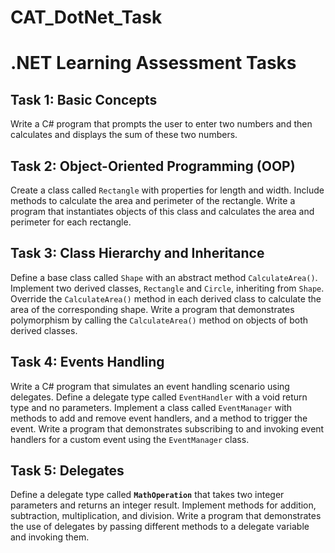 # CAT_DotNet_Task
 
# .NET Learning Assessment Tasks

## Task 1: Basic Concepts

Write a C# program that prompts the user to enter two numbers and then calculates and displays the sum of these two numbers.

## Task 2: Object-Oriented Programming (OOP)

Create a class called `Rectangle` with properties for length and width. Include methods to calculate the area and perimeter of the rectangle. Write a program that instantiates objects of this class and calculates the area and perimeter for each rectangle.

## Task 3: Class Hierarchy and Inheritance

Define a base class called `Shape` with an abstract method `CalculateArea()`. Implement two derived classes, `Rectangle` and `Circle`, inheriting from `Shape`. Override the `CalculateArea()` method in each derived class to calculate the area of the corresponding shape. Write a program that demonstrates polymorphism by calling the `CalculateArea()` method on objects of both derived classes.

## Task 4: Events Handling

Write a C# program that simulates an event handling scenario using delegates. Define a delegate type called `EventHandler` with a void return type and no parameters. Implement a class called `EventManager` with methods to add and remove event handlers, and a method to trigger the event. Write a program that demonstrates subscribing to and invoking event handlers for a custom event using the `EventManager` class.

## Task 5: Delegates

Define a delegate type called **`MathOperation`** that takes two integer parameters and returns an integer result. Implement methods for addition, subtraction, multiplication, and division. Write a program that demonstrates the use of delegates by passing different methods to a delegate variable and invoking them.
